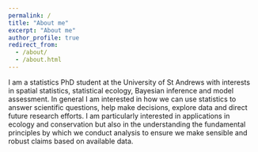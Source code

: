 ```yaml
---
permalink: /
title: "About me"
excerpt: "About me"
author_profile: true
redirect_from: 
  - /about/
  - /about.html
---
```


I am a statistics PhD student at the University of St Andrews with interests in spatial statistics, statistical ecology, Bayesian inference and model assessment.  In general I am interested in how we can use statistics to answer scientific questions, help make decisions, explore data and direct future research efforts.  I am particularly interested in applications in ecology and conservation but also in the understanding the fundamental principles by which we conduct analysis to ensure we make sensible and robust claims based on available data.
